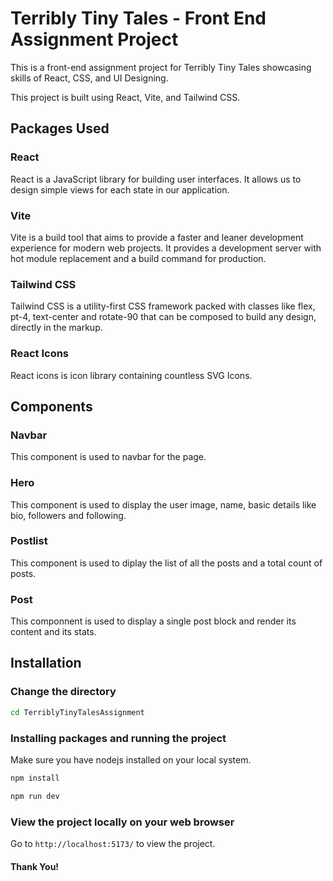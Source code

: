 # Terribly Tiny Tales - Front End Assignment Project

This is a front-end assignment project for Terribly Tiny Tales showcasing skills of React, CSS, and UI Designing.

This project is built using React, Vite, and Tailwind CSS.

## Packages Used

### React

React is a JavaScript library for building user interfaces. It allows us to design simple views for each state in our application.

### Vite

Vite is a build tool that aims to provide a faster and leaner development experience for modern web projects. It provides a development server with hot module replacement and a build command for production.

### Tailwind CSS

Tailwind CSS is a utility-first CSS framework packed with classes like flex, pt-4, text-center and rotate-90 that can be composed to build any design, directly in the markup.

### React Icons

React icons is icon library containing countless SVG Icons.

## Components

### Navbar

This component is used to navbar for the page.

### Hero

This component is used to display the user image, name, basic details like bio, followers and following.

### Postlist

This component is used to diplay the list of all the posts and a total count of posts.

### Post

This componnent is used to display a single post block and render its content and its stats.

## Installation



### Change the directory

```bash
cd TerriblyTinyTalesAssignment
```

### Installing packages and running the project

Make sure you have nodejs installed on your local system.

```bash
npm install
```
```bash
npm run dev
```

### View the project locally on your web browser

Go to `http://localhost:5173/` to view the project.

#### Thank You!

